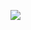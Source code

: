 ![](https://image.baidu.com/search/detail?ct=503316480&z=0&ipn=d&word=%E5%8F%AF%E5%A6%AE%E5%85%94&hs=2&pn=0&spn=0&di=107607907660&pi=0&rn=1&tn=baiduimagedetail&is=0%2C0&ie=utf-8&oe=utf-8&cl=2&lm=-1&cs=1228690845%2C632513346&os=2054059296%2C2166637386&simid=3413901229%2C213840447&adpicid=0&lpn=0&ln=30&fr=ala&fm=&sme=&cg=&bdtype=0&oriquery=%E5%8F%AF%E5%A6%AE%E5%85%94&objurl=http%3A%2F%2Fimg5.duitang.com%2Fuploads%2Fitem%2F201609%2F30%2F20160930101554_MTxZH.jpeg&fromurl=ippr_z2C%24qAzdH3FAzdH3Fooo_z%26e3B17tpwg2_z%26e3Bv54AzdH3Fks52AzdH3F%3Ft1%3Dm990aadm0&gsm=0&islist=&querylist=)  
